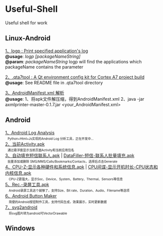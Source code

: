 # Useful-Shell
Useful shell for work

## Linux-Android 
[1、logp : Print specified application's log](https://github.com/Bravest-Ptt/Useful-Shell/blob/master/Linux-Android/logp)<br>
 **@usage**: _logp [packageNameString]_<br>
 **@param**: _packageNameString_ logp will find the applications which packageName contains the parameter<br>

[2、.qta7tool : A Qt environment config kit for Cortex A7 project build](https://github.com/Bravest-Ptt/Useful-Shell/blob/master/Linux-Android/.qta7tool)<br>
**@usage**: See README file in .qta7tool directory<br>

[3、AndroidManifest.xml 解析](https://github.com/Bravest-Ptt/Useful-Shell/blob/master/Linux-Android/axmlprinter-master-0.1.7.jar)<br>
**@usage**: 1、将apk文件解压缩，得到AndroidManifest.xml  2、java -jar axmlprinter-master-0.1.7.jar <your_AndroidManifest.xml><br>

## Android
[1、Android Log Analysis](https://github.com/Bravest-Ptt/Useful-Shell/tree/master/Android/parser)<br>
    <font size=1>Python+Html+Js实现的Android Log 分析工具，正在开发中...</font><br>
[2、当前Activity.apk](https://github.com/Bravest-Ptt/Useful-Shell/blob/master/Android/%E5%BD%93%E5%89%8DActivity.apk)<br>
    <font size=1>通过悬浮窗显示当前页面Activity和当前应用包名</font><br>
[3、自动填充短信联系人.apk](https://github.com/Bravest-Ptt/Useful-Shell/blob/master/Android/%E8%87%AA%E5%8A%A8%E5%A1%AB%E5%85%85%E7%9F%AD%E4%BF%A1%E8%81%94%E7%B3%BB%E4%BA%BA.apk) | [DataFiller-短信-联系人批量填充.apk](https://github.com/Bravest-Ptt/Useful-Shell/blob/master/Android/DataFiller-%E7%9F%AD%E4%BF%A1-%E8%81%94%E7%B3%BB%E4%BA%BA%E6%89%B9%E9%87%8F%E5%A1%AB%E5%85%85.apk)<br>
    <font size=1>批量添加或删除 SMS/MMS/Calls/Bookmarks/Contacts，选择后点击Generate</font><br>
[4、CPU-Z-显示各种硬件和系统信息.apk](https://github.com/Bravest-Ptt/Useful-Shell/blob/master/Android/CPU-Z-%E6%98%BE%E7%A4%BA%E5%90%84%E7%A7%8D%E7%A1%AC%E4%BB%B6%E5%92%8C%E7%B3%BB%E7%BB%9F%E4%BF%A1%E6%81%AF.apk) | [CPU间谍-显示开机时长-CPU状态和内核信息.apk](https://github.com/Bravest-Ptt/Useful-Shell/blob/master/Android/CPU%E9%97%B4%E8%B0%8D-%E6%98%BE%E7%A4%BA%E5%BC%80%E6%9C%BA%E6%97%B6%E9%95%BF-CPU%E7%8A%B6%E6%80%81%E5%92%8C%E5%86%85%E6%A0%B8%E4%BF%A1%E6%81%AF.apk)<br>
    <font size=1>CPU-Z更强大，显示Soc、Device、System、Battery、Thermal、Sensors等信息</font><br>
[5、Rec.-录屏工具.apk](https://github.com/Bravest-Ptt/Useful-Shell/blob/master/Android/Rec.-%E5%BD%95%E5%B1%8F%E5%B7%A5%E5%85%B7.apk)<br>
    <font size=1>Android录屏工具这个就够了，支持Size、Bit rate、Duration、Audio、Filename等选项</font><br>
[6、Android Button Maker](http://angrytools.com/android/button/)<br>
    <font size=1>简便的Android按钮制作工具，支持代码生成，效果展示，实时更新数据</font><br>
[7、svg2android](https://github.com/inloop/svg2android)<br>
    <font size=1>将svg图片转为android可VectorDrawable</font><br>

## Windows
